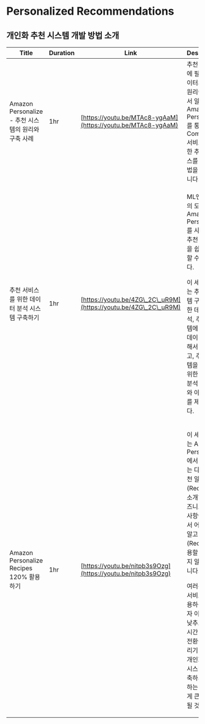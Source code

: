 # Personalized Recommendations

## 개인화 추천 시스템 개발 방법 소개&#x20;

| Title                                  | Duration | Link                                                             | Description                                                                                                                                                                                                                      |
| -------------------------------------- | -------- | ---------------------------------------------------------------- | -------------------------------------------------------------------------------------------------------------------------------------------------------------------------------------------------------------------------------- |
| Amazon Personalize - 추천 시스템의 원리와 구축 사례 | 1hr      | [https://youtu.be/MTAc8-ygAaM](https://youtu.be/MTAc8-ygAaM)     | 추천 서비스에 필요한 데이터와 구축 원리에 대해서 알아보고, Amazon Personalize를 통해 E-Commerce 서비스를 위한 추천 서비스를 구축 방법을 소개 합니다.                                                                                                                               |
| 추천 서비스를 위한 데이터 분석 시스템 구축하기             | 1hr      | [https://youtu.be/4ZG\_2C\_uR9M](https://youtu.be/4ZG\_2C\_uR9M) | <p>ML엔지니어의 도움 없이 Amazon Personalize를 사용해서 추천 시스템을 쉽게 구축할 수 있습니다. </p><p>이 세션에서는 추천 시스템 구축을 위한 데이터 분석, 추천 시스템에 필요한 데이터에 대해서 알아보고,  추천 시스템을 만들기 위한 다양한 분석 서비스와 아키텍처를 제안합니다.</p>                                                    |
| Amazon Personalize Recipes 120% 활용하기   | 1hr      | [https://youtu.be/nitpb3s9Ozg](https://youtu.be/nitpb3s9Ozg)     | <p>이 세션에서는 Amazon Personalize에서 제공하는 다양한 추천 알고리즘(Recipes)을 소개하고, 비즈니스 요구 사항에 따라서 어떤 추천 알고리즘(Recipes)사용할 수 있는지 알려 드립니다.</p><p>여러분들의 서비스를 사용하는 사용자 이탈률을 낮추고, 체류 시간 및 구매 전환율을 올리기 위해서 개인화 추천 시스템을 구축하시고자 하는 분들에게 큰 도움이 될 것 입니다.</p> |
